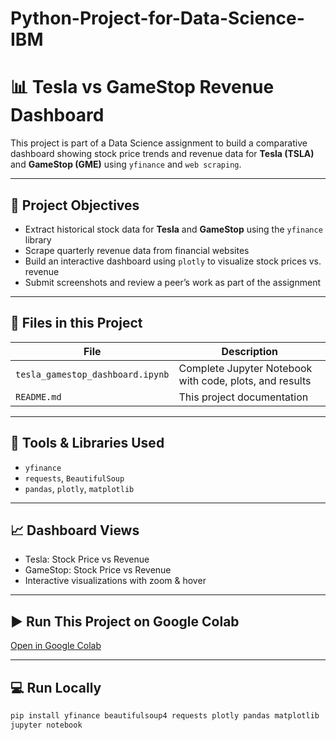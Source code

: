 # Python-Project-for-Data-Science-IBM

# 📊 Tesla vs GameStop Revenue Dashboard

This project is part of a Data Science assignment to build a comparative dashboard showing stock price trends and revenue data for **Tesla (TSLA)** and **GameStop (GME)** using `yfinance` and `web scraping`.

---

## 🚀 Project Objectives

- Extract historical stock data for **Tesla** and **GameStop** using the `yfinance` library  
- Scrape quarterly revenue data from financial websites  
- Build an interactive dashboard using `plotly` to visualize stock prices vs. revenue  
- Submit screenshots and review a peer’s work as part of the assignment  

---

## 📂 Files in this Project

| File | Description |
|------|-------------|
| `tesla_gamestop_dashboard.ipynb` | Complete Jupyter Notebook with code, plots, and results |
| `README.md` | This project documentation |

---

## 🔧 Tools & Libraries Used

- `yfinance`  
- `requests`, `BeautifulSoup`  
- `pandas`, `plotly`, `matplotlib`  

---

## 📈 Dashboard Views

- Tesla: Stock Price vs Revenue  
- GameStop: Stock Price vs Revenue  
- Interactive visualizations with zoom & hover  

---

## ▶️ Run This Project on Google Colab

[Open in Google Colab](https://colab.research.google.com/github/Sanjayy-15/Python-Project-for-Data-Science-IBM/blob/main/tesla_gamestop_dashboard.ipynb)

---

## 💻 Run Locally

```bash
pip install yfinance beautifulsoup4 requests plotly pandas matplotlib
jupyter notebook
